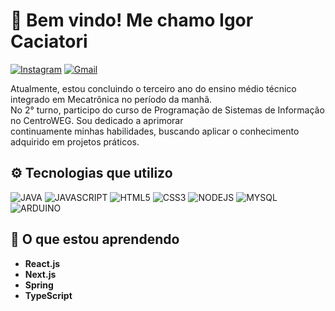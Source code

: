 # 👋 Bem vindo! Me chamo Igor Caciatori

[![Instagram](https://img.shields.io/badge/Instagram-E4405F?style=for-the-badge&logo=instagram&logoColor=white)](https://instagram.com/igor_caci)
[![Gmail](https://img.shields.io/badge/Gmail-D14836?style=for-the-badge&logo=gmail&logoColor=white)](mailto:caciatori07@gmail.com)
<!--
[![Linkedin](https://img.shields.io/badge/LinkedIn-0077B5?style=for-the-badge&logo=linkedin&logoColor=white)](     )
-->


Atualmente, estou concluindo o terceiro ano do ensino médio técnico integrado em Mecatrônica no período da manhã.
\
No 2° turno, participo do curso de Programação de Sistemas de Informação no CentroWEG. Sou dedicado a aprimorar
\
continuamente minhas habilidades, buscando aplicar o conhecimento adquirido em projetos práticos.

## ⚙️ Tecnologias que utilizo

![JAVA](https://img.shields.io/badge/Java-ED8B00?style=for-the-badge&logo=openjdk&logoColor=white)
![JAVASCRIPT](https://img.shields.io/badge/JavaScript-F7DF1E?style=for-the-badge&logo=javascript&logoColor=black)
![HTML5](https://img.shields.io/badge/HTML5-E34F26?style=for-the-badge&logo=html5&logoColor=white)
![CSS3](https://img.shields.io/badge/CSS3-1572B6?style=for-the-badge&logo=css3&logoColor=white)
![NODEJS](https://img.shields.io/badge/Node.js-43853D?style=for-the-badge&logo=node.js&logoColor=white)
![MYSQL](https://img.shields.io/badge/MySQL-005C84?style=for-the-badge&logo=mysql&logoColor=white)
![ARDUINO](https://img.shields.io/badge/Arduino-00979D?style=for-the-badge&logo=Arduino&logoColor=white)

## 🌱 O que estou aprendendo
- **React.js**
- **Next.js**
- **Spring**
- **TypeScript**

<!--
## 📈 Minhas estatísticas

![GITHUB STATS](https://github-readme-stats.vercel.app/api?username=igorcaciatori&show_icons=true&theme=tokyonight)
![STREAK DE COMMITS](https://github-readme-streak-stats.herokuapp.com?user=igorcaciatori&theme=tokyonight)
![LINGUAGENS UTILIZADAS](https://github-readme-stats.vercel.app/api/top-langs/?username=igorcaciatori&layout=pie&theme=tokyonight)

-->

<!--
**igorcaciatori/igorcaciatori** is a ✨ _special_ ✨ repository because its `README.md` (this file) appears on your GitHub profile.

Here are some ideas to get you started:

- 🔭 I’m currently working on ...
- 🌱 I’m currently learning ...
- 👯 I’m looking to collaborate on ...
- 🤔 I’m looking for help with ...
- 💬 Ask me about ...
- 📫 How to reach me: ...
- 😄 Pronouns: ...
- ⚡ Fun fact: ...
-->
